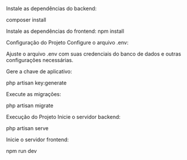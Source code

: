 Instale as dependências do backend:

composer install

Instale as dependências do frontend:
npm install

Configuração do Projeto
Configure o arquivo .env:

Ajuste o arquivo .env com suas credenciais do banco de dados e outras configurações necessárias.

Gere a chave de aplicativo:

php artisan key:generate

Execute as migrações:

php artisan migrate

Execução do Projeto
Inicie o servidor backend:

php artisan serve

Inicie o servidor frontend:

npm run dev
